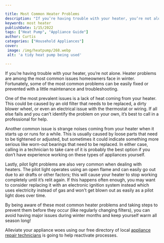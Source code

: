 ```yaml
---

title: Most Common Heater Problems
description: "If you’re having trouble with your heater, you’re not alone. Heater problems are among the most common issues homeowners face in w...learn more about it now"
keywords: most heater
publishDate: 1/15/2022
tags: ["Heat Pump", "Appliance Guide"]
author: Curtis
categories: ["Household Appliances"]
cover: 
 image: /img/heatpump/268.webp
 alt: 'a tidy heat pump being used'

---
```


If you’re having trouble with your heater, you’re not alone. Heater problems are among the most common issues homeowners face in winter. Fortunately, some of the most common problems can be easily fixed or prevented with a little maintenance and troubleshooting.

One of the most prevalent issues is a lack of heat coming from your heater. This could be caused by an old filter that needs to be replaced, a dirty blower wheel, or even an electrical issue with the thermostat or wiring. If all else fails and you can’t identify the problem on your own, it’s best to call in a professional for help.

Another common issue is strange noises coming from your heater when it starts up or runs for a while. This is usually caused by loose parts that need to be tightened or adjusted, but sometimes it could indicate something more serious like worn-out bearings that need to be replaced. In either case, calling in a technician to take care of it is probably the best option if you don’t have experience working on these types of appliances yourself.

Lastly, pilot light problems are also very common when dealing with heaters. The pilot light operates using an open flame and can easily go out due to air drafts or other factors; this will cause your heater to stop working completely until it’s relit again. If this happens often enough, you may want to consider replacing it with an electronic ignition system instead which uses electricity instead of gas and won't get blown out as easily as a pilot light does over time. 

By being aware of these most common heater problems and taking steps to prevent them before they occur (like regularly changing filters), you can avoid having major issues during winter months and keep yourself warm all season long!

Alleviate your appliance woes using our free directory of local <a href="/pages/appliance-repair-technicians/">appliance repair technicians</a> is going to help reactivate processes.